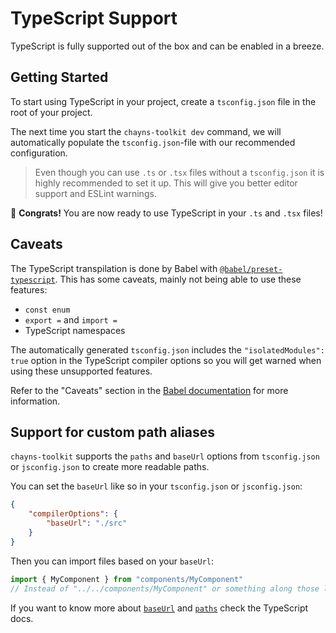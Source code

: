 # TypeScript Support

TypeScript is fully supported out of the box and can be enabled in a breeze.

## Getting Started

To start using TypeScript in your project, create a `tsconfig.json` file in the
root of your project.

The next time you start the `chayns-toolkit dev` command, we will automatically
populate the `tsconfig.json`-file with our recommended configuration.

> Even though you can use `.ts` or `.tsx` files without a `tsconfig.json` it is
> highly recommended to set it up. This will give you better editor support and
> ESLint warnings.

🎉 **Congrats!** You are now ready to use TypeScript in your `.ts` and `.tsx`
files!

## Caveats

The TypeScript transpilation is done by Babel with
[`@babel/preset-typescript`](https://babeljs.io/docs/en/babel-preset-typescript).
This has some caveats, mainly not being able to use these features:

-   `const enum`
-   `export =` and `import =`
-   TypeScript namespaces

The automatically generated `tsconfig.json` includes the
`"isolatedModules": true` option in the TypeScript compiler options so you will
get warned when using these unsupported features.

Refer to the "Caveats" section in the
[Babel documentation](https://babeljs.io/docs/en/babel-plugin-transform-typescript#caveats)
for more information.

## Support for custom path aliases

`chayns-toolkit` supports the `paths` and `baseUrl` options from `tsconfig.json`
or `jsconfig.json` to create more readable paths.

You can set the `baseUrl` like so in your `tsconfig.json` or `jsconfig.json`:

```json highlight=3
{
    "compilerOptions": {
        "baseUrl": "./src"
    }
}
```

Then you can import files based on your `baseUrl`:

```ts
import { MyComponent } from "components/MyComponent"
// Instead of "../../components/MyComponent" or something along those lines
```

If you want to know more about
[`baseUrl`](https://www.typescriptlang.org/docs/handbook/module-resolution.html#base-url)
and
[`paths`](https://www.typescriptlang.org/docs/handbook/module-resolution.html#path-mapping)
check the TypeScript docs.
